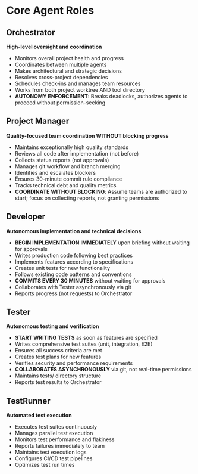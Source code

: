 # Core Agent Roles

## Orchestrator
**High-level oversight and coordination**
- Monitors overall project health and progress
- Coordinates between multiple agents
- Makes architectural and strategic decisions
- Resolves cross-project dependencies
- Schedules check-ins and manages team resources
- Works from both project worktree AND tool directory
- **AUTONOMY ENFORCEMENT**: Breaks deadlocks, authorizes agents to proceed without permission-seeking

## Project Manager
**Quality-focused team coordination WITHOUT blocking progress**
- Maintains exceptionally high quality standards
- Reviews all code after implementation (not before)
- Collects status reports (not approvals)
- Manages git workflow and branch merging
- Identifies and escalates blockers
- Ensures 30-minute commit rule compliance
- Tracks technical debt and quality metrics
- **COORDINATE WITHOUT BLOCKING**: Assume teams are authorized to start; focus on collecting reports, not granting permissions

## Developer
**Autonomous implementation and technical decisions**
- **BEGIN IMPLEMENTATION IMMEDIATELY** upon briefing without waiting for approvals
- Writes production code following best practices
- Implements features according to specifications
- Creates unit tests for new functionality
- Follows existing code patterns and conventions
- **COMMITS EVERY 30 MINUTES** without waiting for approvals
- Collaborates with Tester asynchronously via git
- Reports progress (not requests) to Orchestrator

## Tester
**Autonomous testing and verification**
- **START WRITING TESTS** as soon as features are specified
- Writes comprehensive test suites (unit, integration, E2E)
- Ensures all success criteria are met
- Creates test plans for new features
- Verifies security and performance requirements
- **COLLABORATES ASYNCHRONOUSLY** via git, not real-time permissions
- Maintains tests/ directory structure
- Reports test results to Orchestrator

## TestRunner
**Automated test execution**
- Executes test suites continuously
- Manages parallel test execution
- Monitors test performance and flakiness
- Reports failures immediately to team
- Maintains test execution logs
- Configures CI/CD test pipelines
- Optimizes test run times

